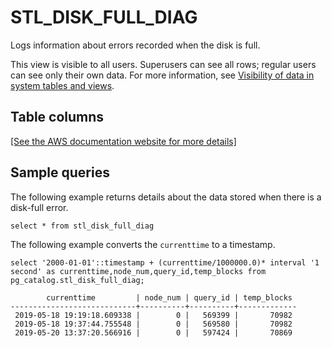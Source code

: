 # STL\_DISK\_FULL\_DIAG<a name="r_STL_DISK_FULL_DIAG"></a>

Logs information about errors recorded when the disk is full\.

This view is visible to all users\. Superusers can see all rows; regular users can see only their own data\. For more information, see [Visibility of data in system tables and views](c_visibility-of-data.md)\.

## Table columns<a name="r_STL_DISK_FULL_DIAG-table-columns"></a>

[\[See the AWS documentation website for more details\]](http://docs.aws.amazon.com/redshift/latest/dg/r_STL_DISK_FULL_DIAG.html)

## Sample queries<a name="r_STL_DISK_FULL_DIAG-sample-queries"></a>

The following example returns details about the data stored when there is a disk\-full error\. 

```
select * from stl_disk_full_diag
```

The following example converts the `currenttime` to a timestamp\. 

```
select '2000-01-01'::timestamp + (currenttime/1000000.0)* interval '1 second' as currenttime,node_num,query_id,temp_blocks from pg_catalog.stl_disk_full_diag;
```

```
        currenttime         | node_num | query_id | temp_blocks 
----------------------------+----------+----------+-------------
 2019-05-18 19:19:18.609338 |        0 |   569399 |       70982
 2019-05-18 19:37:44.755548 |        0 |   569580 |       70982
 2019-05-20 13:37:20.566916 |        0 |   597424 |       70869
```